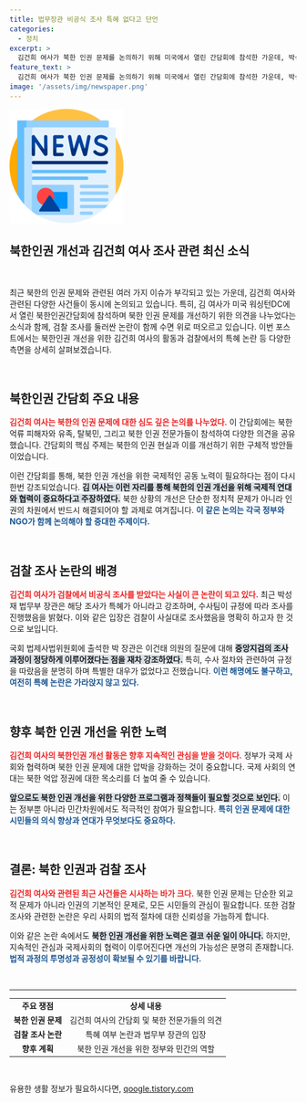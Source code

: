 ```yaml
---
title: 법무장관 비공식 조사 특혜 없다고 단언
categories:
  - 정치
excerpt: >
  김건희 여사가 북한 인권 문제를 논의하기 위해 미국에서 열린 간담회에 참석한 가운데, 박성재 법무부 장관이 김 여사 조사에 대한 특혜 논란을 일축했습니다. 과연 진실은 무엇일까요? 클릭해 확인하세요!
feature_text: >
  김건희 여사가 북한 인권 문제를 논의하기 위해 미국에서 열린 간담회에 참석한 가운데, 박성재 법무부 장관이 김 여사 조사에 대한 특혜 논란을 일축했습니다. 과연 진실은 무엇일까요? 클릭해 확인하세요!
image: '/assets/img/newspaper.png'
---
```


<p><img src="/assets/img/newspaper.png" alt="kimp 속보" /></p>

<h2 data-ke-size="size38">북한인권 개선과 김건희 여사 조사 관련 최신 소식</h2>

<p data-ke-size="size16">&nbsp;</p>

<p>최근 북한의 인권 문제와 관련된 여러 가지 이슈가 부각되고 있는 가운데, 김건희 여사와 관련된 다양한 사건들이 동시에 논의되고 있습니다. 특히, 김 여사가 미국 워싱턴DC에서 열린 북한인권간담회에 참석하며 북한 인권 문제를 개선하기 위한 의견을 나누었다는 소식과 함께, 검찰 조사를 둘러싼 논란이 함께 수면 위로 떠오르고 있습니다. 이번 포스트에서는 북한인권 개선을 위한 김건희 여사의 활동과 검찰에서의 특혜 논란 등 다양한 측면을 상세히 살펴보겠습니다.</p>

<p data-ke-size="size16">&nbsp;</p>

<h2 data-ke-size="size26">북한인권 간담회 주요 내용</h2>

<p><b><span style="color: #ee2323;">김건희 여사는 북한의 인권 문제에 대한 심도 깊은 논의를 나누었다.</span></b> 이 간담회에는 북한 억류 피해자와 유족, 탈북민, 그리고 북한 인권 전문가들이 참석하여 다양한 의견을 공유했습니다. 간담회의 핵심 주제는 북한의 인권 현실과 이를 개선하기 위한 구체적 방안들이었습니다.</p>

<p>이런 간담회를 통해, 북한 인권 개선을 위한 국제적인 공동 노력이 필요하다는 점이 다시 한번 강조되었습니다. <b><span style="background-color: #21538527;">김 여사는 이런 자리를 통해 북한의 인권 개선을 위해 국제적 연대와 협력이 중요하다고 주장하였다.</span></b> 북한 상황의 개선은 단순한 정치적 문제가 아니라 인권의 차원에서 반드시 해결되어야 할 과제로 여겨집니다. <b><span style="color: #1a5490;">이 같은 논의는 각국 정부와 NGO가 함께 논의해야 할 중대한 주제이다.</span></b></p>

<p data-ke-size="size16">&nbsp;</p>

<h2 data-ke-size="size26">검찰 조사 논란의 배경</h2>

<p><b><span style="color: #ee2323;">김건희 여사가 검찰에서 비공식 조사를 받았다는 사실이 큰 논란이 되고 있다.</span></b> 최근 박성재 법무부 장관은 해당 조사가 특혜가 아니라고 강조하며, 수사팀이 규정에 따라 조사를 진행했음을 밝혔다. 이와 같은 입장은 검찰이 사실대로 조사했음을 명확히 하고자 한 것으로 보입니다.</p>

<p>국회 법제사법위원회에 출석한 박 장관은 이건태 의원의 질문에 대해 <b><span style="background-color: #21538527;">중앙지검의 조사 과정이 정당하게 이루어졌다는 점을 재차 강조하였다.</span></b> 특히, 수사 절차와 관련하여 규정을 따랐음을 분명히 하며 특별한 대우가 없었다고 전했습니다. <b><span style="color: #1a5490;">이런 해명에도 불구하고, 여전히 특혜 논란은 가라앉지 않고 있다.</span></b></p>

<p data-ke-size="size16">&nbsp;</p>

<h2 data-ke-size="size26">향후 북한 인권 개선을 위한 노력</h2>

<p><b><span style="color: #ee2323;">김건희 여사의 북한인권 개선 활동은 향후 지속적인 관심을 받을 것이다.</span></b> 정부가 국제 사회와 협력하며 북한 인권 문제에 대한 압박을 강화하는 것이 중요합니다. 국제 사회의 연대는 북한 억압 정권에 대한 목소리를 더 높여 줄 수 있습니다.</p>

<p><b><span style="background-color: #21538527;">앞으로도 북한 인권 개선을 위한 다양한 프로그램과 정책들이 필요할 것으로 보인다.</span></b> 이는 정부뿐 아니라 민간차원에서도 적극적인 참여가 필요합니다. <b><span style="color: #1a5490;">특히 인권 문제에 대한 시민들의 의식 향상과 연대가 무엇보다도 중요하다.</span></b></p>

<p data-ke-size="size16">&nbsp;</p>

<h2 data-ke-size="size26">결론: 북한 인권과 검찰 조사</h2>

<p><b><span style="color: #ee2323;">김건희 여사와 관련된 최근 사건들은 시사하는 바가 크다.</span></b> 북한 인권 문제는 단순한 외교적 문제가 아니라 인권의 기본적인 문제로, 모든 시민들의 관심이 필요합니다. 또한 검찰 조사와 관련한 논란은 우리 사회의 법적 절차에 대한 신뢰성을 가늠하게 합니다.</p>

<p>이와 같은 논란 속에서도 <b><span style="background-color: #21538527;">북한 인권 개선을 위한 노력은 결코 쉬운 일이 아니다.</span></b> 하지만, 지속적인 관심과 국제사회의 협력이 이루어진다면 개선의 가능성은 분명히 존재합니다. <b><span style="color: #1a5490;">법적 과정의 투명성과 공정성이 확보될 수 있기를 바랍니다.</span></b></p>

<p data-ke-size="size16">&nbsp;</p>

<hr>

<table>
  <tr>
    <td style="text-align: center; height: 17px;"><b>주요 쟁점</b></td>
    <td style="text-align: center; height: 17px;"><b>상세 내용</b></td>
  </tr>
  <tr>
    <td style="text-align: center; height: 17px;"><b>북한 인권 문제</b></td>
    <td style="text-align: center; height: 17px;">김건희 여사의 간담회 및 북한 전문가들의 의견</td>
  </tr>
  <tr>
    <td style="text-align: center; height: 17px;"><b>검찰 조사 논란</b></td>
    <td style="text-align: center; height: 17px;">특혜 여부 논란과 법무부 장관의 입장</td>
  </tr>
  <tr>
    <td style="text-align: center; height: 17px;"><b>향후 계획</b></td>
    <td style="text-align: center; height: 17px;">북한 인권 개선을 위한 정부와 민간의 역할</td>
  </tr>
</table>

<p data-ke-size="size16">&nbsp;</p>
유용한 생활 정보가 필요하시다면, <a href="https://qoogle.tistory.com" rel="dofollow">qoogle.tistory.com</a>


